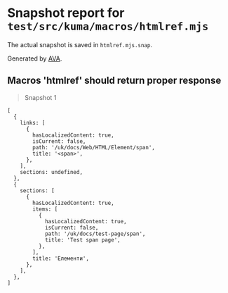 # Snapshot report for `test/src/kuma/macros/htmlref.mjs`

The actual snapshot is saved in `htmlref.mjs.snap`.

Generated by [AVA](https://avajs.dev).

## Macros 'htmlref' should return proper response

> Snapshot 1

    [
      {
        links: [
          {
            hasLocalizedContent: true,
            isCurrent: false,
            path: '/uk/docs/Web/HTML/Element/span',
            title: '<span>',
          },
        ],
        sections: undefined,
      },
      {
        sections: [
          {
            hasLocalizedContent: true,
            items: [
              {
                hasLocalizedContent: true,
                isCurrent: false,
                path: '/uk/docs/test-page/span',
                title: 'Test span page',
              },
            ],
            title: 'Елементи',
          },
        ],
      },
    ]
